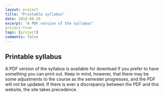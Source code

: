 ```yaml
---
layout: project
title: "Printable syllabus"
date: 2018-08-20
excerpt: "A PDF version of the syllabus"
project:true
tags: [project]
comments: false
---
```


## Printable syllabus

A PDF version of the syllabus is available for download if you prefer to have something you can print out. Keep in mind, however, that there may be some adjustments to the course as the semester progresses, and the PDF will not be updated. If there is ever a discrepancy between the PDF and this website, the site takes precedence.